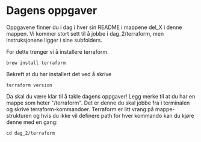 # Dagens oppgaver


Oppgavene finner du i dag i hver sin README i mappene del_X i denne mappen. Vi kommer stort sett til å jobbe i dag_2/terraform, men instruksjonene ligger i sine subfolders.


For dette trenger vi å installere terraform.

```
brew install terraform
```

Bekreft at du har installert det ved å skrive 

```
terraform version
```

Da skal du være klar til å takle dagens oppgaver! Legg merke til at du har en mappe som heter "/terraform". Det er denne du skal jobbe fra i terminalen og skrive terraform-kommandoer. Terraform er litt vrang på mappe-strukturen og hvis du ikke vil definere path for hver kommando kan du kjøre denne med en gang:

```
cd dag_2/terraform
```
